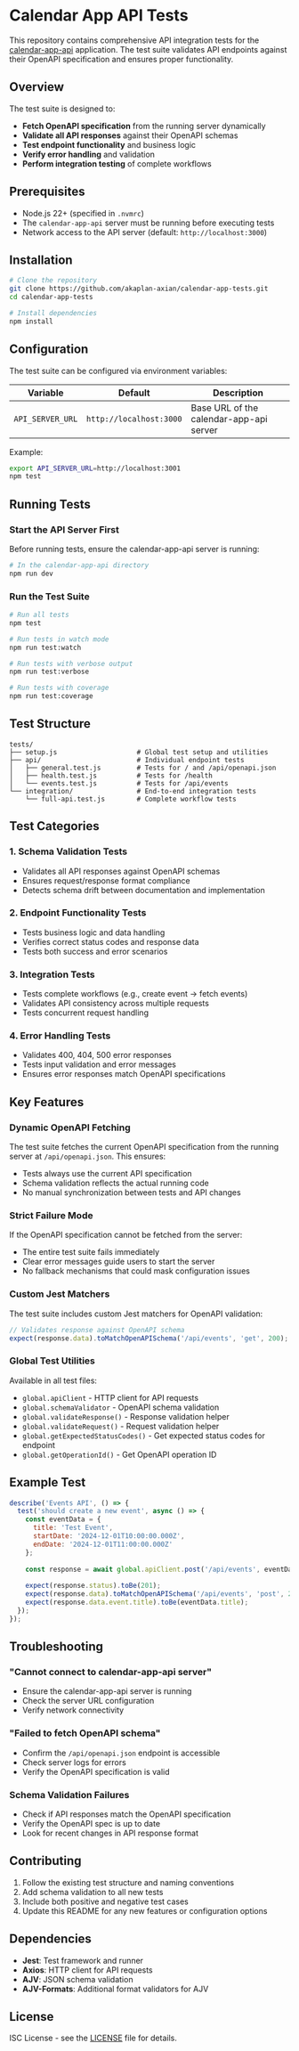 # Calendar App API Tests

This repository contains comprehensive API integration tests for the [calendar-app-api](https://github.com/akaplan-axian/calendar-app-api) application. The test suite validates API endpoints against their OpenAPI specification and ensures proper functionality.

## Overview

The test suite is designed to:
- **Fetch OpenAPI specification** from the running server dynamically
- **Validate all API responses** against their OpenAPI schemas
- **Test endpoint functionality** and business logic
- **Verify error handling** and validation
- **Perform integration testing** of complete workflows

## Prerequisites

- Node.js 22+ (specified in `.nvmrc`)
- The `calendar-app-api` server must be running before executing tests
- Network access to the API server (default: `http://localhost:3000`)

## Installation

```bash
# Clone the repository
git clone https://github.com/akaplan-axian/calendar-app-tests.git
cd calendar-app-tests

# Install dependencies
npm install
```

## Configuration

The test suite can be configured via environment variables:

| Variable | Default | Description |
|----------|---------|-------------|
| `API_SERVER_URL` | `http://localhost:3000` | Base URL of the calendar-app-api server |

Example:
```bash
export API_SERVER_URL=http://localhost:3001
npm test
```

## Running Tests

### Start the API Server First

Before running tests, ensure the calendar-app-api server is running:

```bash
# In the calendar-app-api directory
npm run dev
```

### Run the Test Suite

```bash
# Run all tests
npm test

# Run tests in watch mode
npm run test:watch

# Run tests with verbose output
npm run test:verbose

# Run tests with coverage
npm run test:coverage
```

## Test Structure

```
tests/
├── setup.js                    # Global test setup and utilities
├── api/                        # Individual endpoint tests
│   ├── general.test.js         # Tests for / and /api/openapi.json
│   ├── health.test.js          # Tests for /health
│   └── events.test.js          # Tests for /api/events
└── integration/                # End-to-end integration tests
    └── full-api.test.js        # Complete workflow tests
```

## Test Categories

### 1. Schema Validation Tests
- Validates all API responses against OpenAPI schemas
- Ensures request/response format compliance
- Detects schema drift between documentation and implementation

### 2. Endpoint Functionality Tests
- Tests business logic and data handling
- Verifies correct status codes and response data
- Tests both success and error scenarios

### 3. Integration Tests
- Tests complete workflows (e.g., create event → fetch events)
- Validates API consistency across multiple requests
- Tests concurrent request handling

### 4. Error Handling Tests
- Validates 400, 404, 500 error responses
- Tests input validation and error messages
- Ensures error responses match OpenAPI specifications

## Key Features

### Dynamic OpenAPI Fetching
The test suite fetches the current OpenAPI specification from the running server at `/api/openapi.json`. This ensures:
- Tests always use the current API specification
- Schema validation reflects the actual running code
- No manual synchronization between tests and API changes

### Strict Failure Mode
If the OpenAPI specification cannot be fetched from the server:
- The entire test suite fails immediately
- Clear error messages guide users to start the server
- No fallback mechanisms that could mask configuration issues

### Custom Jest Matchers
The test suite includes custom Jest matchers for OpenAPI validation:

```javascript
// Validates response against OpenAPI schema
expect(response.data).toMatchOpenAPISchema('/api/events', 'get', 200);
```

### Global Test Utilities
Available in all test files:
- `global.apiClient` - HTTP client for API requests
- `global.schemaValidator` - OpenAPI schema validation
- `global.validateResponse()` - Response validation helper
- `global.validateRequest()` - Request validation helper
- `global.getExpectedStatusCodes()` - Get expected status codes for endpoint
- `global.getOperationId()` - Get OpenAPI operation ID

## Example Test

```javascript
describe('Events API', () => {
  test('should create a new event', async () => {
    const eventData = {
      title: 'Test Event',
      startDate: '2024-12-01T10:00:00.000Z',
      endDate: '2024-12-01T11:00:00.000Z'
    };
    
    const response = await global.apiClient.post('/api/events', eventData);
    
    expect(response.status).toBe(201);
    expect(response.data).toMatchOpenAPISchema('/api/events', 'post', 201);
    expect(response.data.event.title).toBe(eventData.title);
  });
});
```

## Troubleshooting

### "Cannot connect to calendar-app-api server"
- Ensure the calendar-app-api server is running
- Check the server URL configuration
- Verify network connectivity

### "Failed to fetch OpenAPI schema"
- Confirm the `/api/openapi.json` endpoint is accessible
- Check server logs for errors
- Verify the OpenAPI specification is valid

### Schema Validation Failures
- Check if API responses match the OpenAPI specification
- Verify the OpenAPI spec is up to date
- Look for recent changes in API response format

## Contributing

1. Follow the existing test structure and naming conventions
2. Add schema validation to all new tests
3. Include both positive and negative test cases
4. Update this README for any new features or configuration options

## Dependencies

- **Jest**: Test framework and runner
- **Axios**: HTTP client for API requests
- **AJV**: JSON schema validation
- **AJV-Formats**: Additional format validators for AJV

## License

ISC License - see the [LICENSE](LICENSE) file for details.
